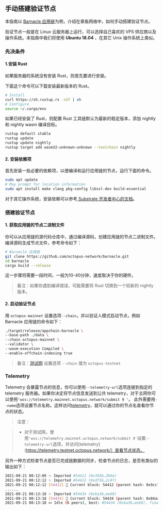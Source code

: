 ## 手动搭建验证节点

本指南以 [Barnacle 应用链](https://github.com/octopus-network/barnacle)为例，介绍在章鱼网络中，如何手动搭建验证节点。

验证节点一般是在 Linux 云服务器上运行，可以选择自己喜欢的 VPS 供应商以及操作系统。本指南中我们将使用 **Ubuntu 18.04** ，在其它 Unix 操作系统上类似。

### 先决条件

#### 1.安装 Rust

如果服务器的系统没有安装 Rust，则首先要进行安装。

下面这个命令可以下载安装最新版本的 Rust。

```bash
# Install
curl https://sh.rustup.rs -sSf | sh
# Configure
source ~/.cargo/env
```

如果已经安装了 Rust，则配置 Rust 工具链默认为最新的稳定版本，添加 nightly 和 nightly wasm 编译目标。

```bash
rustup default stable
rustup update
rustup update nightly
rustup target add wasm32-unknown-unknown --toolchain nightly
```

#### 2. 安装依赖项

首先安装一些必要的依赖项，以便编译和运行应用链的节点，运行下面的命令。

```bash
sudo apt update
# May prompt for location information
sudo apt install make clang pkg-config libssl-dev build-essential
```

对于其它操作系统，安装依赖可以参考[ Substrate 开发者中心的文档](https://substrate.dev/docs/en/knowledgebase/getting-started/#1-build-dependencies)。

### 搭建验证节点

#### 1. 获取应用链的节点二进制文件

你可以从应用链的源代码仓库中，通过编译源码，创建应用链的节点二进制文件。编译源码生成节点文件，参考命令如下：

```bash
# Barnacle 应用链
git clone https://github.com/octopus-network/barnacle.git
cd barnacle
cargo build --release
```

这一步骤将需要一段时间，一般为10-40分钟，速度取决于你的硬件。

> 备注：如果你遇到编译错误，可能需要将 Rust 切换到一个较新的 nightly 版本。

#### 2. 启动验证节点

用 `octopus-mainnet` 设置选项`--chain`，并以验证人模式启动节点，例如 Barnacle 应用链的命令如下：

```bash
./target/release/appchain-barnacle \
--base-path ./data \
--chain octopus-mainnet \
--validator \
--wasm-execution Compiled \
--enable-offchain-indexing true
```

> 备注：[测试网](https://testnet.oct.network/) 设置选项 `--chain` 值为 `octopus-testnet`

### Telemetry

Telemetry 会暴露节点的信息，你可以使用`--telemetry-url`选项连接到指定的 telemetry 服务器。如果你决定将节点信息发送到公共 telemetry，对于主网你可以使用`'wss://telemetry.mainnet.octopus.network/submit 9 '`。 此外需要用`--name`选项设置节点名称。这样访问[telemetry](https://telemetry.mainnet.octopus.network/)，就可以通过你的节点名查看你节点的状态。

> 注意：

> * 对于测试网，使用`'wss://telemetry.mainnet.octopus.network/submit 9'`设置`--telemetry-url`选项，并访问[telemetry](https://telemetry.testnet.octopus.network/）查看节点状态。

另外一种方式检查节点是否已完成链数据的同步，检查节点的日志，是否有类似的输出如下：

```bash
2021-09-21 00:12:09 ✨ Imported #54411 (0x3566…3b0e)
2021-09-21 00:12:12 ✨ Imported #54412 (0xdf36…2c87)
2021-09-21 00:12:12 [54412] 🐙 Current block: 54412 (parent hash: 0x9cc7f31a20793f50cf885835de0e3977a1e080431ebc002469aa176046ba094a)
......
2021-09-21 00:13:18 ✨ Imported #54434 (0xba36…ee68)
2021-09-21 00:13:18 [54434] 🐙 Current block: 54434 (parent hash: 0x84aa3d1b6455859f9503d6ecc70b50b183141fe08f5b0695357e00fe1d24d915)
2021-09-21 00:13:18 💤 Idle (6 peers), best: #54434 (0xba36…ee68), finalized #54431 (0xd194…b319), ⬇ 22.0kiB/s ⬆ 21.9kiB/s
```
